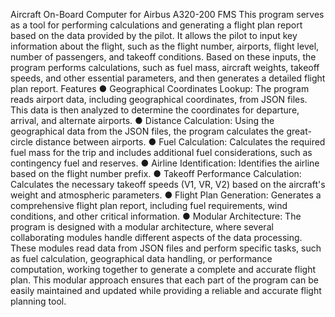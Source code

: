 Aircraft On-Board Computer for Airbus A320-200 FMS
This program serves as a tool for performing calculations and generating a flight plan report
based on the data provided by the pilot. It allows the pilot to input key information about the
flight, such as the flight number, airports, flight level, number of passengers, and takeoff
conditions. Based on these inputs, the program performs calculations, such as fuel mass,
aircraft weights, takeoff speeds, and other essential parameters, and then generates a
detailed flight plan report.
Features
● Geographical Coordinates Lookup: The program reads airport data, including
geographical coordinates, from JSON files. This data is then analyzed to determine
the coordinates for departure, arrival, and alternate airports.
● Distance Calculation: Using the geographical data from the JSON files, the program
calculates the great-circle distance between airports.
● Fuel Calculation: Calculates the required fuel mass for the trip and includes
additional fuel considerations, such as contingency fuel and reserves.
● Airline Identification: Identifies the airline based on the flight number prefix.
● Takeoff Performance Calculation: Calculates the necessary takeoff speeds (V1,
VR, V2) based on the aircraft's weight and atmospheric parameters.
● Flight Plan Generation: Generates a comprehensive flight plan report, including fuel
requirements, wind conditions, and other critical information.
● Modular Architecture: The program is designed with a modular architecture, where
several collaborating modules handle different aspects of the data processing. These
modules read data from JSON files and perform specific tasks, such as fuel
calculation, geographical data handling, or performance computation, working
together to generate a complete and accurate flight plan.
This modular approach ensures that each part of the program can be easily maintained and
updated while providing a reliable and accurate flight planning tool.
